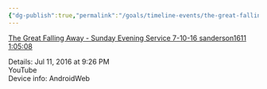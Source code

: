 ```yaml
---
{"dg-publish":true,"permalink":"/goals/timeline-events/the-great-falling-away/","tags":["timeline","salvation"]}
---
```



[The Great Falling Away - Sunday Evening Service 7-10-16 sanderson1611 1:05:08](https://www.youtube.com/watch?v=UeJkK0UX-AU)

Details:
Jul 11, 2016 at 9:26 PM  
YouTube  
Device info: AndroidWeb
